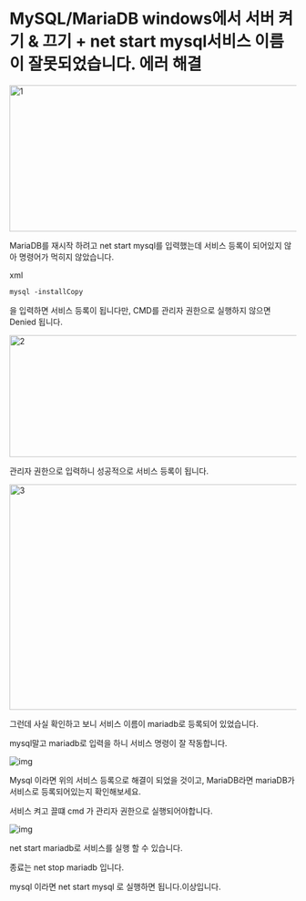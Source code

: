 # MySQL/MariaDB windows에서 서버 켜기 & 끄기 + net start mysql서비스 이름이 잘못되었습니다. 에러 해결

<img src=https://raw.githubusercontent.com/Shane-Park/markdownBlog/master/oldbackup/nums/100.assets/img-20230412233314255.webp width=521 height=257 alt=1>



MariaDB를 재시작 하려고 net start mysql를 입력했는데 서비스 등록이 되어있지 않아 명령어가 먹히지 않았습니다.

xml

```xml
mysql -installCopy
```

을 입력하면 서비스 등록이 됩니다만, CMD를 관리자 권한으로 실행하지 않으면 Denied 됩니다.

 



<img src=https://raw.githubusercontent.com/Shane-Park/markdownBlog/master/oldbackup/nums/100.assets/img-20230412233319710.webp width=533 height=214 alt=2>



관리자 권한으로 입력하니 성공적으로 서비스 등록이 됩니다.



<img src=https://raw.githubusercontent.com/Shane-Park/markdownBlog/master/oldbackup/nums/100.assets/img-20230412222531642.webp width=750 height=396 alt=3>



그런데 사실 확인하고 보니 서비스 이름이 mariadb로 등록되어 있었습니다.

mysql말고 mariadb로 입력을 하니 서비스 명령이 잘 작동합니다.



![img](https://raw.githubusercontent.com/Shane-Park/markdownBlog/master/oldbackup/nums/100.assets/img-20230412222531656.webp)



 Mysql 이라면 위의 서비스 등록으로 해결이 되었을 것이고, MariaDB라면 mariaDB가 서비스로 등록되어있는지 확인해보세요. 

서비스 켜고 끌떄 cmd 가 관리자 권한으로 실행되어야합니다.



![img](https://raw.githubusercontent.com/Shane-Park/markdownBlog/master/oldbackup/nums/100.assets/img-20230412222531661.webp)



net start mariadb로 서비스를 실행 할 수 있습니다.

종료는 net stop mariadb 입니다.

mysql 이라면 net start mysql 로 실행하면 됩니다.이상입니다. 